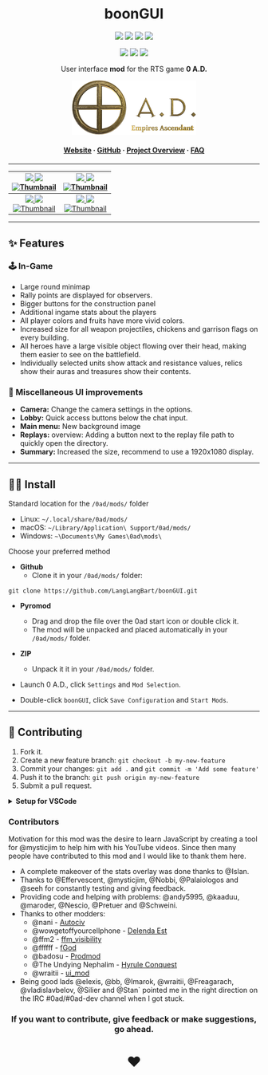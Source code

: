 <!-- Title -->
<div align="center">

# boonGUI <br>

<p>
<a href="https://github.com/LangLangBart/boonGUI/releases"><img src="https://img.shields.io/github/release/LangLangBart/boonGUI.svg?style=for-the-badge&color=gold&label=Version" height="18"></a>
<a href="https://play0ad.com/download/"><img src="https://img.shields.io/badge/Compatibility-Alpha25%3A%20Yaunā-gold?style=for-the-badge" height="18"></a>
<a href="https://wildfiregames.com/forum/topic/37147-boongui/"><img src="https://img.shields.io/github/downloads/LangLangBart/boonGUI/total.svg?color=gold&amp&label=%E2%88%91%20Downloads&amp&style=for-the-badge" height="18"></a>
<a href="https://wildfiregames.com/forum/topic/37147-boongui/"><img src="https://img.shields.io/badge/Discussion-Forum-gold?style=for-the-badge" height="18"></a>
</p>

<p>
<a href="https://github.com/LangLangBart/boonGUI/commits/main"><img src="https://img.shields.io/github/commits-since/LangLangBart/boonGUI/latest/main?style=for-the-badge" height="18"></a>
<a href="https://github.com/LangLangBart/boonGUI/actions/workflows/lint.yml"><img src="https://img.shields.io/github/workflow/status/LangLangBart/boonGUI/Lint/main?label=ESLint&style=for-the-badge" height="18"></a>
<a href="https://github.com/LangLangBart/boonGUI/commits/main"><img src="https://img.shields.io/github/commit-activity/m/LangLangBart/boonGUI?style=for-the-badge" height="18"></a>
</p>

User interface **mod** for the RTS game **0 A.D.**

<!-- 0 A.D. logo -->
<a href="https://play0ad.com"><img src="Images/0ad_logo.png" width="250">

<h4>
  <a href="https://play0ad.com/re-release-of-0-a-d-alpha-25-yauna/">Website</a>
  <span> · </span>
  <a href="https://github.com/0ad/0ad">GitHub</a>
  <span> · </span>
  <a href="https://peertube.debian.social/videos/watch/7d134d11-0b25-42bc-92dd-13c496863e8e">Project Overview</a>
  <span> · </span>
  <a href="https://trac.wildfiregames.com/wiki/FAQ">FAQ</a>
</h4>

---

| <a href="https://www.youtube.com/channel/UC5Sf1aQufzzWATg9TJzg7mQ"> <img src="https://img.shields.io/static/v1?label=Channel&message=0AD%20Newbie%20Rush&logo=YouTube&color=FF0000&style=for-the-badge" height="18"> <a href="https://www.youtube.com/watch?v=CA2ZaEsDkiA"><img src="https://img.shields.io/youtube/views/CA2ZaEsDkiA?color=FF0000&logo=youtube&style=for-the-badge" height="18"><br /> <a href="http://www.youtube.com/watch?v=CA2ZaEsDkiA" target="_blank"><img src="http://img.youtube.com/vi/CA2ZaEsDkiA/0.jpg" alt="Thumbnail" width="320" height="200" />| <a href="https://www.youtube.com/channel/UCnpCp_OvNm0_FgD_5rSrxbw"><img src="https://img.shields.io/static/v1?label=Channel&message=Plan%26Go:%200%20%20A.D.&logo=YouTube&color=FF0000&style=for-the-badge" height="18"> <a href="https://www.youtube.com/watch?v=PhdbEN6UoG4"><img src="https://img.shields.io/youtube/views/PhdbEN6UoG4?color=FF0000&logo=youtube&style=for-the-badge" height="18"><br /> <a href="https://www.youtube.com/watch?v=PhdbEN6UoG4" target="_blank"><img src="http://img.youtube.com/vi/PhdbEN6UoG4/0.jpg" alt="Thumbnail" width="320" height="200" /> |
| :----: |:----: |
| <a href="https://www.youtube.com/channel/UCjF60pN4P6ZwTjn4e0_f0nw"><img src="https://img.shields.io/static/v1?label=Channel&message=Kakutstha%200AD&logo=YouTube&color=FF0000&style=for-the-badge" height="18"> <a href="https://www.youtube.com/watch?v=aJBzP-UAMXI"><img src="https://img.shields.io/youtube/views/aJBzP-UAMXI?color=FF0000&logo=youtube&style=for-the-badge" height="18"><br /> <a href="https://www.youtube.com/watch?v=aJBzP-UAMXI" target="_blank"><img src="http://img.youtube.com/vi/aJBzP-UAMXI/0.jpg" alt="Thumbnail" width="320" height="200" /> | <a href="https://www.youtube.com/channel/UCS-SFei6NFRuGN8CKtAsYrA"><img src="https://img.shields.io/static/v1?label=Channel&message=Tom%200ad&logo=YouTube&color=FF0000&style=for-the-badge" height="18"> <a href="https://www.youtube.com/watch?v=_DP_-WOARXo"><img src="https://img.shields.io/youtube/views/_DP_-WOARXo?color=FF0000&logo=youtube&style=for-the-badge" height="18"><br /> <a href="https://www.youtube.com/watch?v=_DP_-WOARXo" target="_blank"><img src="http://img.youtube.com/vi/_DP_-WOARXo/0.jpg" alt="Thumbnail" width="320" height="200" /> |

</div>

---

## ✨ Features
### 🕹 In-Game
  * Large round minimap
  * Rally points are displayed for observers.
  * Bigger buttons for the construction panel
  * Additional ingame stats about the players
  * All player colors and fruits have more vivid colors.
  * Increased size for all weapon projectiles, chickens and garrison flags on every building.
  * All heroes have a large visible object flowing over their head, making them easier to see on the battlefield.
  * Individually selected units show attack and resistance values, relics show their auras and treasures show their contents.

### 🎯 Miscellaneous UI improvements
  * **Camera:** Change the camera settings in the options.
  * **Lobby:** Quick access buttons below the chat input.
  * **Main menu:** New background image
  * **Replays:** overview: Adding a button next to the replay file path to quickly open the directory.
  * **Summary:** Increased the size, recommend to use a 1920x1080 display.

---

## 👨‍💻 Install
Standard location for the `/0ad/mods/` folder
* Linux: `~/.local/share/0ad/mods/`
* macOS: `~/Library/Application\ Support/0ad/mods/`
* Windows: `~\Documents\My Games\0ad\mods\`

Choose your preferred method
* **Github**
  * Clone it in your `/0ad/mods/` folder:
```
git clone https://github.com/LangLangBart/boonGUI.git
```

* **Pyromod**
  * Drag and drop the file over the 0ad start icon or double click it.
  * The mod will be unpacked and placed automatically in your `/0ad/mods/` folder.
* **ZIP**
  * Unpack it it in your `/0ad/mods/` folder.

* Launch 0 A.D., click `Settings` and `Mod Selection`.
* Double-click `boonGUI`, click `Save Configuration` and `Start Mods`.

---

## 💪 Contributing
1. Fork it.
2. Create a new feature branch: `git checkout -b my-new-feature`
3. Commit your changes: `git add .` and `git commit -m 'Add some feature'`
4. Push it to the branch: `git push origin my-new-feature`
5. Submit a pull request.

<details>
 <summary><b>Setup for VSCode</b></summary>
<p>

#### Javacript
Mirroring the linting process from 0 A.D. by using [ESLint](https://eslint.org) and an adopted set of rules defined in the [eslintrc.json](../.eslintrc.json) file.

* (1/2) install `node.js` e.g. via Homebrew (macOS) and after that install the `yarn` package globally.

```zsh
brew install node
npm install -g yarn
```

* (2/2) The dependencies are defined in the `package.json` file and can be simply installed by running:

```zsh
yarn install
# [Optional] A pre-commit hook to check your working copy for lint problems and fix them if possible is defined in the package.json file. To use it, run the following command once. If you make changes to the hook, run the command again.
npx simple-git-hooks
# Confirmation messages
# [INFO] Successfully set the pre-commit with command: yarn lint-staged
# [INFO] Successfully set all git hooks
```

* The `.vscode` settings have been set up to automatically adjust your code to the rules when you save the document.
* An optional installation of the [VSCode ESLint extension](https://marketplace.visualstudio.com/items?itemName=dbaeumer.vscode-eslint) will run eslint on each file and display warnings/errors immediately.
* Alternatively, you can skip all the steps above and just lint and correct your entire repository with the following commands.

```zsh
npx eslint .
npx eslint . --fix
```

#### XML
When working with XML files, I use the default settings of the [VSCode XML Tools extension](https://marketplace.visualstudio.com/items?itemName=DotJoshJohnson.xml).

</p>
</details>

### Contributors
Motivation for this mod was the desire to learn JavaScript by creating a tool for @mysticjim to help him with his YouTube videos. Since then many people have contributed to this mod and I would like to thank them here.
* A complete makeover of the stats overlay was done thanks to @Islan.
* Thanks to @Effervescent, @mysticjim, @Nobbi, @Palaiologos and @seeh for constantly testing and giving feedback.
* Providing code and helping with problems: @andy5995, @kaaduu, @maroder, @Nescio, @Pretuer and @Schweini.
* Thanks to other modders:
  * @nani - [Autociv](https://github.com/nanihadesuka/autociv)
  * @wowgetoffyourcellphone - [Delenda Est](https://github.com/JustusAvramenko/delenda_est)
  * @ffm2 - [ffm_visibility](https://wildfiregames.com/forum/topic/27124-ffm_visibility-mod/)
  * @ffffff - [fGod](https://github.com/fraizy22/fgodmod)
  * @badosu - [Prodmod](https://github.com/badosu/prodmod)
  * @The Undying Nephalim - [Hyrule Conquest](https://www.moddb.com/mods/hyrule-conquest)
  * @wraitii - [ui_mod](https://github.com/wraitii/ui_mod)
* Being good lads @elexis, @bb, @Imarok, @wraitii, @Freagarach, @vladislavbelov, @Silier and @Stan` pointed me in the right direction on the IRC #0ad/#0ad-dev channel when I got stuck.

<div align="center">

### If you want to contribute, give feedback or make suggestions, go ahead.
# ❤️

</div>
